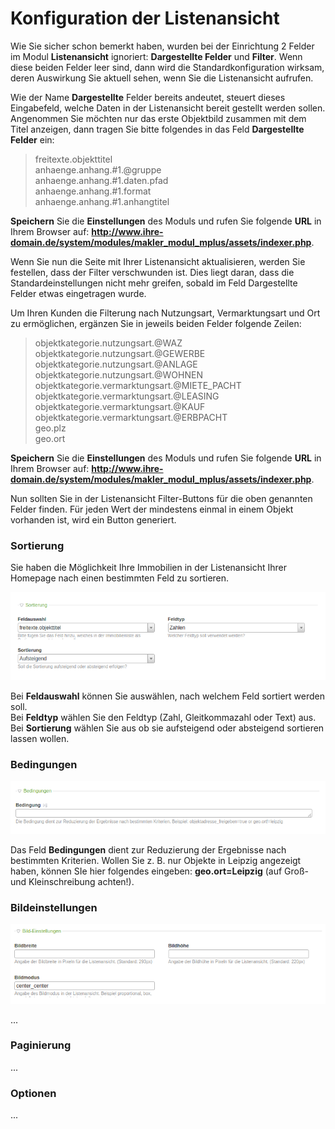 # Konfiguration der Listenansicht

Wie Sie sicher schon bemerkt haben, wurden bei der Einrichtung 2 Felder im Modul **Listenansicht**
ignoriert: **Dargestellte Felder** und **Filter**. Wenn diese beiden Felder leer sind, dann wird die Standardkonfiguration
wirksam, deren Auswirkung Sie aktuell sehen, wenn Sie die Listenansicht aufrufen.

Wie der Name **Dargestellte** Felder bereits andeutet, steuert dieses Eingabefeld, welche Daten in der Listenansicht bereit gestellt werden sollen. Angenommen Sie möchten nur das erste Objektbild zusammen mit dem Titel anzeigen, dann tragen Sie bitte folgendes in das Feld **Dargestellte Felder** ein:

>freitexte.objekttitel<br>
anhaenge.anhang.#1.@gruppe<br>
anhaenge.anhang.#1.daten.pfad<br>
anhaenge.anhang.#1.format<br>
anhaenge.anhang.#1.anhangtitel

**Speichern** Sie die **Einstellungen** des Moduls und rufen Sie folgende **URL** in Ihrem Browser auf: **http://www.ihre-domain.de/system/modules/makler_modul_mplus/assets/indexer.php**.

Wenn Sie nun die Seite mit Ihrer Listenansicht aktualisieren, werden Sie festellen, dass der Filter verschwunden ist. Dies liegt daran, dass die Standardeinstellungen nicht mehr greifen, sobald im Feld Dargestellte Felder etwas eingetragen wurde.

Um Ihren Kunden die Filterung nach Nutzungsart, Vermarktungsart und Ort zu ermöglichen, ergänzen Sie in jeweils beiden Felder folgende Zeilen:

>objektkategorie.nutzungsart.@WAZ<br>
objektkategorie.nutzungsart.@GEWERBE<br>
objektkategorie.nutzungsart.@ANLAGE<br>
objektkategorie.nutzungsart.@WOHNEN<br>
objektkategorie.vermarktungsart.@MIETE_PACHT<br>
objektkategorie.vermarktungsart.@LEASING<br>
objektkategorie.vermarktungsart.@KAUF<br>
objektkategorie.vermarktungsart.@ERBPACHT<br>
geo.plz<br>
geo.ort

**Speichern** Sie die **Einstellungen** des Moduls und rufen Sie folgende **URL** in Ihrem Browser auf: **http://www.ihre-domain.de/system/modules/makler_modul_mplus/assets/indexer.php**.

Nun sollten Sie in der Listenansicht Filter-Buttons für die oben genannten Felder finden. Für jeden Wert der mindestens einmal in einem Objekt vorhanden ist, wird ein Button generiert.

### Sortierung
Sie haben die Möglichkeit Ihre Immobilien in der Listenansicht Ihrer Homepage nach einen bestimmten Feld zu sortieren.

![](Sortieren.png)

Bei **Feldauswahl** können Sie auswählen, nach welchem Feld sortiert werden soll.<br>
Bei **Feldtyp** wählen Sie den Feldtyp (Zahl, Gleitkommazahl oder Text) aus.<br>
Bei **Sortierung** wählen Sie aus ob sie aufsteigend oder absteigend sortieren lassen wollen.

### Bedingungen

![](Bedingungen.png)

Das Feld **Bedingungen** dient zur Reduzierung der Ergebnisse nach bestimmten Kriterien. Wollen Sie z. B. nur Objekte in Leipzig angezeigt haben, können SIe hier folgendes eingeben: **geo.ort=Leipzig** (auf Groß- und Kleinschreibung achten!).

### Bildeinstellungen

![](Bildeinstellungen.png)

...

### Paginierung

...

### Optionen

...